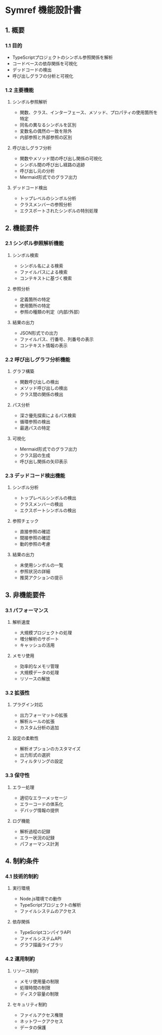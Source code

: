 # Symref 機能設計書

## 1. 概要

### 1.1 目的
- TypeScriptプロジェクトのシンボル参照関係を解析
- コードベースの依存関係を可視化
- デッドコードの検出
- 呼び出しグラフの分析と可視化

### 1.2 主要機能
1. シンボル参照解析
   - 関数、クラス、インターフェース、メソッド、プロパティの使用箇所を特定
   - 同名の異なるシンボルを区別
   - 変数名の偶然の一致を除外
   - 内部参照と外部参照の区別

2. 呼び出しグラフ分析
   - 関数やメソッド間の呼び出し関係の可視化
   - シンボル間の呼び出し経路の追跡
   - 呼び出し元の分析
   - Mermaid形式でのグラフ出力

3. デッドコード検出
   - トップレベルのシンボル分析
   - クラスメンバーの参照分析
   - エクスポートされたシンボルの特別処理

## 2. 機能要件

### 2.1 シンボル参照解析機能
1. シンボル検索
   - シンボル名による検索
   - ファイルパスによる検索
   - コンテキストに基づく検索

2. 参照分析
   - 定義箇所の特定
   - 使用箇所の特定
   - 参照の種類の判定（内部/外部）

3. 結果の出力
   - JSON形式での出力
   - ファイルパス、行番号、列番号の表示
   - コンテキスト情報の表示

### 2.2 呼び出しグラフ分析機能
1. グラフ構築
   - 関数呼び出しの検出
   - メソッド呼び出しの検出
   - クラス間の関係の検出

2. パス分析
   - 深さ優先探索によるパス検索
   - 循環参照の検出
   - 最適パスの特定

3. 可視化
   - Mermaid形式でのグラフ出力
   - クラス図の生成
   - 呼び出し関係の矢印表示

### 2.3 デッドコード検出機能
1. シンボル分析
   - トップレベルシンボルの検出
   - クラスメンバーの検出
   - エクスポートシンボルの検出

2. 参照チェック
   - 直接参照の確認
   - 間接参照の確認
   - 動的参照の考慮

3. 結果の出力
   - 未使用シンボルの一覧
   - 参照状況の詳細
   - 推奨アクションの提示

## 3. 非機能要件

### 3.1 パフォーマンス
1. 解析速度
   - 大規模プロジェクトの処理
   - 増分解析のサポート
   - キャッシュの活用

2. メモリ使用
   - 効率的なメモリ管理
   - 大規模データの処理
   - リソースの解放

### 3.2 拡張性
1. プラグイン対応
   - 出力フォーマットの拡張
   - 解析ルールの拡張
   - カスタム分析の追加

2. 設定の柔軟性
   - 解析オプションのカスタマイズ
   - 出力形式の選択
   - フィルタリングの設定

### 3.3 保守性
1. エラー処理
   - 適切なエラーメッセージ
   - エラーコードの体系化
   - デバッグ情報の提供

2. ログ機能
   - 解析過程の記録
   - エラー状況の記録
   - パフォーマンス計測

## 4. 制約条件

### 4.1 技術的制約
1. 実行環境
   - Node.js環境での動作
   - TypeScriptプロジェクトの解析
   - ファイルシステムのアクセス

2. 依存関係
   - TypeScriptコンパイラAPI
   - ファイルシステムAPI
   - グラフ描画ライブラリ

### 4.2 運用制約
1. リソース制約
   - メモリ使用量の制限
   - 処理時間の制限
   - ディスク容量の制限

2. セキュリティ制約
   - ファイルアクセス権限
   - ネットワークアクセス
   - データの保護 